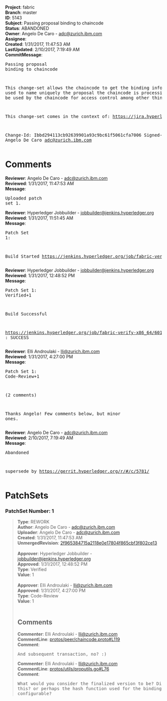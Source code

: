 <strong>Project</strong>: fabric<br><strong>Branch</strong>: master<br><strong>ID</strong>: 5143<br><strong>Subject</strong>: Passing proposal binding to chaincode<br><strong>Status</strong>: ABANDONED<br><strong>Owner</strong>: Angelo De Caro - adc@zurich.ibm.com<br><strong>Assignee</strong>:<br><strong>Created</strong>: 1/31/2017, 11:47:53 AM<br><strong>LastUpdated</strong>: 2/10/2017, 7:19:49 AM<br><strong>CommitMessage</strong>:<br><pre>Passing proposal binding to chaincode

This change-set allows the chaincode to get
the binding information used to name uniquely
the proposal the chaincode is processing.
This can be used by the chaincode for
access control among other things

This change-set comes in the context of:
https://jira.hyperledger.org/browse/FAB-1752

Change-Id: Ibbd294113cb92639901a93c9bc61f5061cfa7006
Signed-off-by: Angelo De Caro <adc@zurich.ibm.com>
</pre><h1>Comments</h1><strong>Reviewer</strong>: Angelo De Caro - adc@zurich.ibm.com<br><strong>Reviewed</strong>: 1/31/2017, 11:47:53 AM<br><strong>Message</strong>: <pre>Uploaded patch set 1.</pre><strong>Reviewer</strong>: Hyperledger Jobbuilder - jobbuilder@jenkins.hyperledger.org<br><strong>Reviewed</strong>: 1/31/2017, 11:51:45 AM<br><strong>Message</strong>: <pre>Patch Set 1:

Build Started https://jenkins.hyperledger.org/job/fabric-verify-x86_64/6016/</pre><strong>Reviewer</strong>: Hyperledger Jobbuilder - jobbuilder@jenkins.hyperledger.org<br><strong>Reviewed</strong>: 1/31/2017, 12:48:52 PM<br><strong>Message</strong>: <pre>Patch Set 1: Verified+1

Build Successful 

https://jenkins.hyperledger.org/job/fabric-verify-x86_64/6016/ : SUCCESS</pre><strong>Reviewer</strong>: Elli Androulaki - lli@zurich.ibm.com<br><strong>Reviewed</strong>: 1/31/2017, 4:27:00 PM<br><strong>Message</strong>: <pre>Patch Set 1: Code-Review+1

(2 comments)

Thanks Angelo! 
Few comments below, but minor ones.</pre><strong>Reviewer</strong>: Angelo De Caro - adc@zurich.ibm.com<br><strong>Reviewed</strong>: 2/10/2017, 7:19:49 AM<br><strong>Message</strong>: <pre>Abandoned

supersede by https://gerrit.hyperledger.org/r/#/c/5781/</pre><h1>PatchSets</h1><h3>PatchSet Number: 1</h3><blockquote><strong>Type</strong>: REWORK<br><strong>Author</strong>: Angelo De Caro - adc@zurich.ibm.com<br><strong>Uploader</strong>: Angelo De Caro - adc@zurich.ibm.com<br><strong>Created</strong>: 1/31/2017, 11:47:53 AM<br><strong>UnmergedRevision</strong>: [2f965384715a2118e0e17804f865cbf3f802ce13](https://github.com/hyperledger-gerrit-archive/fabric/commit/2f965384715a2118e0e17804f865cbf3f802ce13)<br><br><strong>Approver</strong>: Hyperledger Jobbuilder - jobbuilder@jenkins.hyperledger.org<br><strong>Approved</strong>: 1/31/2017, 12:48:52 PM<br><strong>Type</strong>: Verified<br><strong>Value</strong>: 1<br><br><strong>Approver</strong>: Elli Androulaki - lli@zurich.ibm.com<br><strong>Approved</strong>: 1/31/2017, 4:27:00 PM<br><strong>Type</strong>: Code-Review<br><strong>Value</strong>: 1<br><br><h2>Comments</h2><strong>Commenter</strong>: Elli Androulaki - lli@zurich.ibm.com<br><strong>CommentLine</strong>: [protos/peer/chaincode.proto#L119](https://github.com/hyperledger-gerrit-archive/fabric/blob/2f965384715a2118e0e17804f865cbf3f802ce13/protos/peer/chaincode.proto#L119)<br><strong>Comment</strong>: <pre>And subsequent transaction, no? :)</pre><strong>Commenter</strong>: Elli Androulaki - lli@zurich.ibm.com<br><strong>CommentLine</strong>: [protos/utils/proputils.go#L76](https://github.com/hyperledger-gerrit-archive/fabric/blob/2f965384715a2118e0e17804f865cbf3f802ce13/protos/utils/proputils.go#L76)<br><strong>Comment</strong>: <pre>What would you consider the finalized version to be? Different than this? or perhaps the hash function used for the binding should be configurable?</pre></blockquote>
